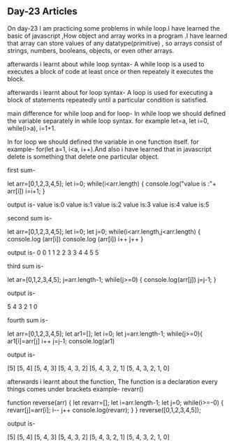 ## Day-23 Articles

On day-23 I am practicing some problems in while loop.I have learned the basic of javascript ,How object and array works in a program .I have learned that array can store values of any datatype(primitive) , so arrays consist of strings, numbers, booleans, objects, or even other arrays.

afterwards i learnt about  while loop syntax- A  while loop is a used to executes a block of code at least once or then repeately it executes the block.

afterwards i learnt about for loop syntax- A loop is used for executing a block of statements repeatedly until a particular condition is satisfied.

main difference for while loop and for loop- In while loop we should defined the variable separately in while loop syntax.
for example let=a, let i=0, while(i>a), i=1+1.

In for loop we should defined the variable in one function itself. for example- for(let a=1, i<a, i++).And also i have learned that in javascript delete is something that delete one particular object.

first sum-

let arr=[0,1,2,3,4,5];
let i=0;
while(i<arr.length)
{
console.log("value is :"+ arr[i])
i=i+1;
}

output is-
value is:0
value is:1
value is:2
value is:3
value is:4
value is:5

second sum is-

let arr=[0,1,2,3,4,5];
let i=0;
let j=0;
while(i<arr.length,j<arr.length)
{
console.log (arr[i])
console.log (arr[i])
i++
j++
}

output is-
0
0
1
1
2
2
3
3
4
4
5
5

third sum is-

let ar=[0,1,2,3,4,5];
j=arr.length-1;
while(j>=0)
{
console.log(arr[j])
j=j-1;
}

output is-

5
4
3
2
1
0

fourth sum is-

let arr=[0,1,2,3,4,5];
let ar1=[];
let i=0;
let j=arr.length-1;
while(j>=0){
ar1[i]=arr[j]
i++
j=j-1;
console.log(ar1)

output is-

[5]
[5, 4]
[5, 4, 3]
[5, 4, 3, 2]
[5, 4, 3, 2, 1]
[5, 4, 3, 2, 1, 0]

afterwards i learnt about the function, The function is a declaration every things comes under brackets example- revarr()

function reverse(arr)
{
let revarr=[];
let i=arr.length-1;
let j=0;
while(i>=-0)
{
revarr[j]=arr[i];
i--
j++
console.log(revarr);
}
}
reverse([0,1,2,3,4,5]);

output is-

[5]
[5, 4]
[5, 4, 3]
[5, 4, 3, 2]
[5, 4, 3, 2, 1]
[5, 4, 3, 2, 1, 0]


